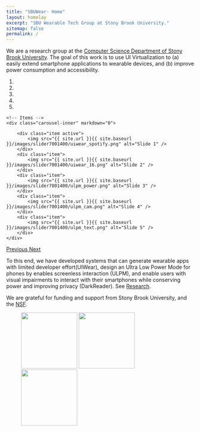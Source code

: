 ```yaml
---
title: "SBUWear- Home"
layout: homelay
excerpt: "SBU Wearable Tech Group at Stony Brook University."
sitemap: false
permalink: /
---
```


We are a research group at the [Computer Science Department of Stony Brook University](https://www.cs.stonybrook.edu). 
The goal of this work is to use UI Virtualization to (a) easily extend smartphone applications to wearable devices, and (b) improve power consumption and accessibility. 


<div markdown="0" id="carousel" class="carousel slide" data-ride="carousel" data-interval="5000" data-pause="hover" >
    <!-- Menu -->
    <ol class="carousel-indicators">
        <li data-target="#carousel" data-slide-to="0" class="active"></li>
        <li data-target="#carousel" data-slide-to="1"></li>
        <li data-target="#carousel" data-slide-to="2"></li>
        <li data-target="#carousel" data-slide-to="3"></li>
        <li data-target="#carousel" data-slide-to="4"></li>
    </ol>

    <!-- Items -->
    <div class="carousel-inner" markdown="0">

        <div class="item active">
            <img src="{{ site.url }}{{ site.baseurl }}/images/slider7001400/uiwear_spotify.png" alt="Slide 1" />
        </div>
        <div class="item">
            <img src="{{ site.url }}{{ site.baseurl }}/images/slider7001400/uiwear_16.png" alt="Slide 2" />
        </div>
        <div class="item">
            <img src="{{ site.url }}{{ site.baseurl }}/images/slider7001400/ulpm_power.png" alt="Slide 3" />
        </div>
        <div class="item">
            <img src="{{ site.url }}{{ site.baseurl }}/images/slider7001400/ulpm_cam.png" alt="Slide 4" />
        </div>
        <div class="item">
            <img src="{{ site.url }}{{ site.baseurl }}/images/slider7001400/ulpm_text.png" alt="Slide 5" />
        </div>
    </div>
  <a class="left carousel-control" href="#carousel" role="button" data-slide="prev">
    <span class="glyphicon glyphicon-chevron-left" aria-hidden="true"></span>
    <span class="sr-only">Previous</span>
  </a>
  <a class="right carousel-control" href="#carousel" role="button" data-slide="next">
    <span class="glyphicon glyphicon-chevron-right" aria-hidden="true"></span>
    <span class="sr-only">Next</span>
  </a>
</div>




To this end, we have developed systems that can generate wearable apps with limited developer effort(UIWear), design an Ultra Low Power Mode for phones by enables screenless interaction (ULPM), and enable users with visual impairments to interact with their smartphones while conserving power and improving privacy (DarkReader). See [Research](research).


We are grateful for funding and support from Stony Brook University, and the [NSF](https://www.nsf.gov/).

<figure class="fourth">
  <img src="{{ site.url }}{{ site.baseurl }}/images/logopic/sbu-logo.png" style="width: 150px">
  <img src="{{ site.url }}{{ site.baseurl }}/images/logopic/unc-logo.png" style="width: 150px">
  <img src="{{ site.url }}{{ site.baseurl }}/images/logopic/nsf-logo.png" style="width: 150px">
</figure>
